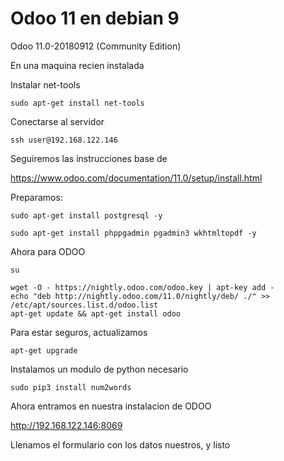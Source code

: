 # Odoo 11 en debian 9
Odoo 11.0-20180912 (Community Edition)

En una maquina recien instalada

Instalar net-tools
```
sudo apt-get install net-tools
```

Conectarse al servidor 
```
ssh user@192.168.122.146
```

Seguiremos las instrucciones base de 

https://www.odoo.com/documentation/11.0/setup/install.html

Preparamos:
```
sudo apt-get install postgresql -y

sudo apt-get install phppgadmin pgadmin3 wkhtmltopdf -y

```

Ahora para ODOO
```
su

wget -O - https://nightly.odoo.com/odoo.key | apt-key add -
echo "deb http://nightly.odoo.com/11.0/nightly/deb/ ./" >> /etc/apt/sources.list.d/odoo.list
apt-get update && apt-get install odoo
```
Para estar seguros, actualizamos
```
apt-get upgrade
```

Instalamos un modulo de python necesario
```
sudo pip3 install num2words
```

Ahora entramos en nuestra instalacion de ODOO

http://192.168.122.146:8069

Llenamos el formulario con los datos nuestros, y listo 
